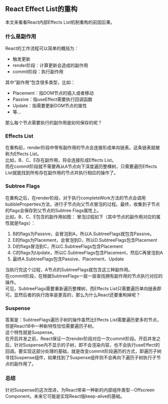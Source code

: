 ## React Effect List的重构
本文来看看React内部Effects List机制重构的前因后果。  
### 什么是副作用
React的工作流程可以简单的概括为：
+ 触发更新
+ render阶段：计算更新会造成的副作用
+ commit阶段：执行副作用  

其中”副作用“包含很多类型，比如：
+ Placement：指DOM节点的插入或者移动
+ Passive：指useEffect需要执行回调函数
+ Update：指需要更新DOM节点的属性
+ 等...  

那么每个节点需要执行的副作用是如何保存的呢？
### Effects List
在重构前，render阶段中带有副作用的节点会连接形成单向链表。这条链表就被称为Effects List。  
比如，B、C、E存在副作用，将会连接形成Effects List。  
而在commit阶段就不需要再从A节点向下深度遍历整棵树，只需要遍历Effects List就能找到所有存在副作用的节点并执行相应的操作了。
### Subtree Flags
在重构之后，在render阶段，对于执行completeWork方法的节点会调用bubbleProperties方法，进行子节点向父节点冒泡的过程。最终，收集到子节点的flags会保存到父节点的Subtree Flags属性上。  
比如，B、C、E包含的副作用如图：
冒泡过程如下（其中节点的副作用对应的属性就是flags）：
1. B的flags为Passive，会冒泡到A，所以A.SubtreeFlags就包含Passive。
2. E的flags为Placement，会冒泡到D，所以D.SubtreeFlags包含Placement
3. D的flags冒泡到C，所以C.SubtreeFlags包含Placement
4. C的flags为Update，所以C.SubtreeFlags包含Placement，然后C再冒泡到A
5. 最终A.SubtreeFlags包含Passive、Placement、Update  

当执行完这个过程，A节点的SubtreeFlags就包含这三种副作用。  
在commit阶段，在根据SubtreeFlags一层一层查找拥有副作用的节点执行对应的操作。  
可见，SubtreeFlags需要重新遍历整棵树，而Effects List只需要遍历单向链表即可。显然后者的执行效率是更高的，那么为什么React还要重构掉呢？
### Suspense
答案是：SubtreeFlags遍历子树的操作虽然比Effects List需要遍历更多的节点，但是React18中一种新特性恰恰需要遍历子树。  
这个特性就是Suspense。  
在开启并发之前，React保证一次render阶段对应一次commit阶段。开启并发之后，针对Suspense内不显示的子树，即不会渲染内容，也不会执行useEffect的回调。要实现这部分处理的基础，就是改变commit阶段遍历的方式，即遍历子树寻找Suspense组件，如果找到了Suspense组件则不会再向下遍历子树执行子节点的副作用了。
### 总结
针对Suspense的这次改进，为React带来一种新的内部组件类型--Offscreen Component。未来它可能是实现React版keep-alive的基础。